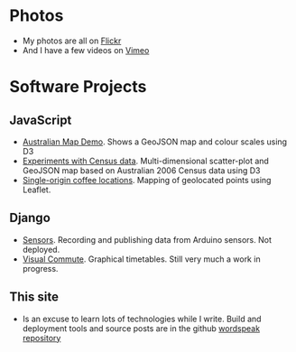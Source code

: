 <!--
.. title: Software and Photos
.. slug: projects
.. date: 2013/01/12 17:56:51
.. spellcheck_exceptions: 
.. tags: Technology, Photography
.. link: 
.. description: 
-->


Photos
======

-   My photos are all on [Flickr](http://flickr.com/photos/edwin_steele)
-   And I have a few videos on [Vimeo](http://vimeo.com/edwinsteele/videos)

Software Projects
=================

JavaScript
----------

-   [Australian Map Demo](/pages/d3/d3-australian-map-demo.html). Shows a GeoJSON map and colour scales using D3
-   [Experiments with Census data](/pages/d3/d3-nt-sla-map.html). Multi-dimensional scatter-plot and GeoJSON map based on Australian 2006 Census data using D3
-   [Single-origin coffee locations](/pages/single-origin-coffee-sources.html). Mapping of geolocated points using Leaflet.

Django
------

-   [Sensors](https://github.com/edwinsteele/sensorsproject). Recording and publishing data from Arduino sensors. Not deployed.
-   [Visual Commute](https://github.com/edwinsteele/visual-commute). Graphical timetables. Still very much a work in progress.

This site
---------

-   Is an excuse to learn lots of technologies while I write. Build and deployment tools and source posts are in the github [wordspeak repository](https://github.com/edwinsteele/wordspeak.org)

